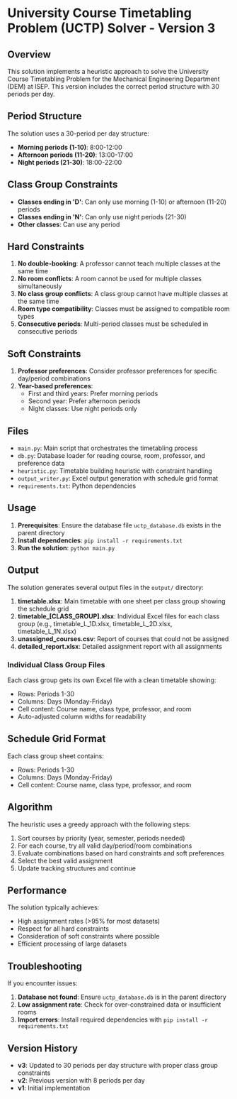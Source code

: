 # University Course Timetabling Problem (UCTP) Solver - Version 3

## Overview

This solution implements a heuristic approach to solve the University Course Timetabling Problem for the Mechanical Engineering Department (DEM) at ISEP. This version includes the correct period structure with 30 periods per day.

## Period Structure

The solution uses a 30-period per day structure:

- **Morning periods (1-10)**: 8:00-12:00
- **Afternoon periods (11-20)**: 13:00-17:00  
- **Night periods (21-30)**: 18:00-22:00

## Class Group Constraints

- **Classes ending in 'D'**: Can only use morning (1-10) or afternoon (11-20) periods
- **Classes ending in 'N'**: Can only use night periods (21-30)
- **Other classes**: Can use any period

## Hard Constraints

1. **No double-booking**: A professor cannot teach multiple classes at the same time
2. **No room conflicts**: A room cannot be used for multiple classes simultaneously
3. **No class group conflicts**: A class group cannot have multiple classes at the same time
4. **Room type compatibility**: Classes must be assigned to compatible room types
5. **Consecutive periods**: Multi-period classes must be scheduled in consecutive periods

## Soft Constraints

1. **Professor preferences**: Consider professor preferences for specific day/period combinations
2. **Year-based preferences**:
   - First and third years: Prefer morning periods
   - Second year: Prefer afternoon periods
   - Night classes: Use night periods only

## Files

- `main.py`: Main script that orchestrates the timetabling process
- `db.py`: Database loader for reading course, room, professor, and preference data
- `heuristic.py`: Timetable building heuristic with constraint handling
- `output_writer.py`: Excel output generation with schedule grid format
- `requirements.txt`: Python dependencies

## Usage

1. **Prerequisites**: Ensure the database file `uctp_database.db` exists in the parent directory
2. **Install dependencies**: `pip install -r requirements.txt`
3. **Run the solution**: `python main.py`

## Output

The solution generates several output files in the `output/` directory:

1. **timetable.xlsx**: Main timetable with one sheet per class group showing the schedule grid
2. **timetable_[CLASS_GROUP].xlsx**: Individual Excel files for each class group (e.g., timetable_L_1D.xlsx, timetable_L_2D.xlsx, timetable_L_1N.xlsx)
3. **unassigned_courses.csv**: Report of courses that could not be assigned
4. **detailed_report.xlsx**: Detailed assignment report with all assignments

### Individual Class Group Files

Each class group gets its own Excel file with a clean timetable showing:
- Rows: Periods 1-30
- Columns: Days (Monday-Friday)  
- Cell content: Course name, class type, professor, and room
- Auto-adjusted column widths for readability

## Schedule Grid Format

Each class group sheet contains:
- Rows: Periods 1-30
- Columns: Days (Monday-Friday)
- Cell content: Course name, class type, professor, and room

## Algorithm

The heuristic uses a greedy approach with the following steps:

1. Sort courses by priority (year, semester, periods needed)
2. For each course, try all valid day/period/room combinations
3. Evaluate combinations based on hard constraints and soft preferences
4. Select the best valid assignment
5. Update tracking structures and continue

## Performance

The solution typically achieves:
- High assignment rates (>95% for most datasets)
- Respect for all hard constraints
- Consideration of soft constraints where possible
- Efficient processing of large datasets

## Troubleshooting

If you encounter issues:

1. **Database not found**: Ensure `uctp_database.db` is in the parent directory
2. **Low assignment rate**: Check for over-constrained data or insufficient rooms
3. **Import errors**: Install required dependencies with `pip install -r requirements.txt`

## Version History

- **v3**: Updated to 30 periods per day structure with proper class group constraints
- **v2**: Previous version with 8 periods per day
- **v1**: Initial implementation 